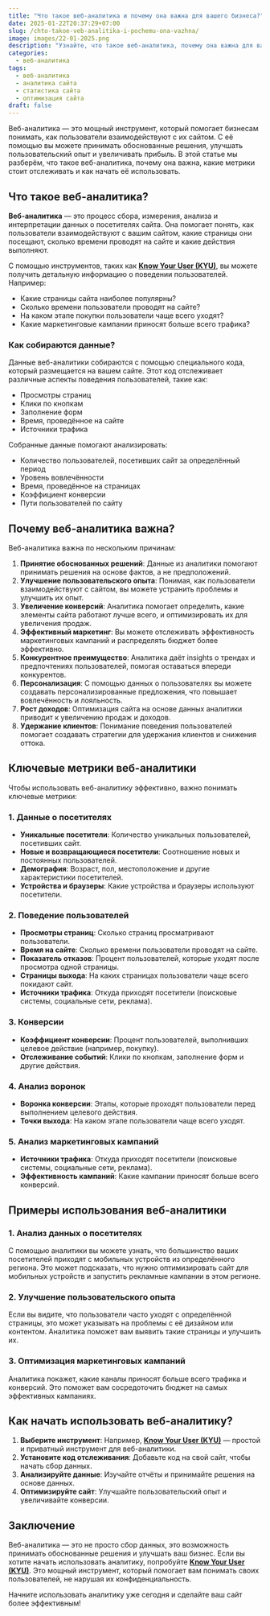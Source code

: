 ```yaml
---
title: "Что такое веб-аналитика и почему она важна для вашего бизнеса?"
date: 2025-01-22T20:37:29+07:00
slug: /chto-takoe-veb-analitika-i-pochemu-ona-vazhna/
image: images/22-01-2025.png
description: "Узнайте, что такое веб-аналитика, почему она важна для вашего бизнеса, какие метрики отслеживать и как использовать её для роста."
categories:
  - веб-аналитика
tags:
  - веб-аналитика
  - аналитика сайта
  - статистика сайта
  - оптимизация сайта
draft: false
---
```


Веб-аналитика — это мощный инструмент, который помогает бизнесам понимать, как пользователи взаимодействуют с их сайтом. С её помощью вы можете принимать обоснованные решения, улучшать пользовательский опыт и увеличивать прибыль. В этой статье мы разберём, что такое веб-аналитика, почему она важна, какие метрики стоит отслеживать и как начать её использовать.

## Что такое веб-аналитика?

**Веб-аналитика** — это процесс сбора, измерения, анализа и интерпретации данных о посетителях сайта. Она помогает понять, как пользователи взаимодействуют с вашим сайтом, какие страницы они посещают, сколько времени проводят на сайте и какие действия выполняют.

С помощью инструментов, таких как **[Know Your User (KYU)](https://knowyouruser.ru/?utm_source=blog&utm_medium=article)**, вы можете получить детальную информацию о поведении пользователей. Например:

- Какие страницы сайта наиболее популярны?
- Сколько времени пользователи проводят на сайте?
- На каком этапе покупки пользователи чаще всего уходят?
- Какие маркетинговые кампании приносят больше всего трафика?

### Как собираются данные?

Данные веб-аналитики собираются с помощью специального кода, который размещается на вашем сайте. Этот код отслеживает различные аспекты поведения пользователей, такие как:

- Просмотры страниц
- Клики по кнопкам
- Заполнение форм
- Время, проведённое на сайте
- Источники трафика

Собранные данные помогают анализировать:

- Количество пользователей, посетивших сайт за определённый период
- Уровень вовлечённости
- Время, проведённое на страницах
- Коэффициент конверсии
- Пути пользователей по сайту

## Почему веб-аналитика важна?

Веб-аналитика важна по нескольким причинам:

1. **Принятие обоснованных решений**: Данные из аналитики помогают принимать решения на основе фактов, а не предположений.
2. **Улучшение пользовательского опыта**: Понимая, как пользователи взаимодействуют с сайтом, вы можете устранить проблемы и улучшить их опыт.
3. **Увеличение конверсий**: Аналитика помогает определить, какие элементы сайта работают лучше всего, и оптимизировать их для увеличения продаж.
4. **Эффективный маркетинг**: Вы можете отслеживать эффективность маркетинговых кампаний и распределять бюджет более эффективно.
5. **Конкурентное преимущество**: Аналитика даёт insights о трендах и предпочтениях пользователей, помогая оставаться впереди конкурентов.
6. **Персонализация**: С помощью данных о пользователях вы можете создавать персонализированные предложения, что повышает вовлечённость и лояльность.
7. **Рост доходов**: Оптимизация сайта на основе данных аналитики приводит к увеличению продаж и доходов.
8. **Удержание клиентов**: Понимание поведения пользователей помогает создавать стратегии для удержания клиентов и снижения оттока.

## Ключевые метрики веб-аналитики

Чтобы использовать веб-аналитику эффективно, важно понимать ключевые метрики:

### 1. **Данные о посетителях**
- **Уникальные посетители**: Количество уникальных пользователей, посетивших сайт.
- **Новые и возвращающиеся посетители**: Соотношение новых и постоянных пользователей.
- **Демография**: Возраст, пол, местоположение и другие характеристики посетителей.
- **Устройства и браузеры**: Какие устройства и браузеры используют посетители.

### 2. **Поведение пользователей**
- **Просмотры страниц**: Сколько страниц просматривают пользователи.
- **Время на сайте**: Сколько времени пользователи проводят на сайте.
- **Показатель отказов**: Процент пользователей, которые уходят после просмотра одной страницы.
- **Страницы выхода**: На каких страницах пользователи чаще всего покидают сайт.
- **Источники трафика**: Откуда приходят посетители (поисковые системы, социальные сети, реклама).

### 3. **Конверсии**
- **Коэффициент конверсии**: Процент пользователей, выполнивших целевое действие (например, покупку).
- **Отслеживание событий**: Клики по кнопкам, заполнение форм и другие действия.

### 4. **Анализ воронок**
- **Воронка конверсии**: Этапы, которые проходят пользователи перед выполнением целевого действия.
- **Точки выхода**: На каком этапе пользователи чаще всего уходят.

### 5. **Анализ маркетинговых кампаний**
- **Источники трафика**: Откуда приходят посетители (поисковые системы, социальные сети, реклама).
- **Эффективность кампаний**: Какие кампании приносят больше всего конверсий.

## Примеры использования веб-аналитики

### 1. **Анализ данных о посетителях**
С помощью аналитики вы можете узнать, что большинство ваших посетителей приходят с мобильных устройств из определённого региона. Это может подсказать, что нужно оптимизировать сайт для мобильных устройств и запустить рекламные кампании в этом регионе.

### 2. **Улучшение пользовательского опыта**
Если вы видите, что пользователи часто уходят с определённой страницы, это может указывать на проблемы с её дизайном или контентом. Аналитика поможет вам выявить такие страницы и улучшить их.

### 3. **Оптимизация маркетинговых кампаний**
Аналитика покажет, какие каналы приносят больше всего трафика и конверсий. Это поможет вам сосредоточить бюджет на самых эффективных кампаниях.

## Как начать использовать веб-аналитику?

1. **Выберите инструмент**: Например, **[Know Your User (KYU)](https://knowyouruser.ru/?utm_source=blog&utm_medium=article)** — простой и приватный инструмент для веб-аналитики.
2. **Установите код отслеживания**: Добавьте код на свой сайт, чтобы начать сбор данных.
3. **Анализируйте данные**: Изучайте отчёты и принимайте решения на основе данных.
4. **Оптимизируйте сайт**: Улучшайте пользовательский опыт и увеличивайте конверсии.

## Заключение

Веб-аналитика — это не просто сбор данных, это возможность принимать обоснованные решения и улучшать ваш бизнес. Если вы хотите начать использовать аналитику, попробуйте **[Know Your User (KYU)](https://knowyouruser.ru/?utm_source=blog&utm_medium=article)**. Это мощный инструмент, который помогает вам понимать своих пользователей, не нарушая их конфиденциальность.

Начните использовать аналитику уже сегодня и сделайте ваш сайт более эффективным!